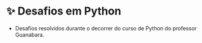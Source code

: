 # ✨ Desafios em Python

- Desafios resolvidos durante o decorrer do curso de Python do professor Guanabara.
